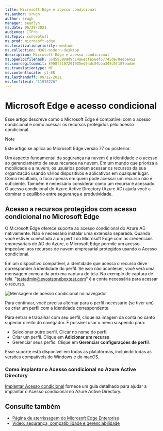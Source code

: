 ```yaml
---
title: Microsoft Edge e acesso condicional
ms.author: srugh
author: srugh
manager: seanlyn
ms.date: 06/29/2021
audience: ITPro
ms.topic: conceptual
ms.prod: microsoft-edge
ms.localizationpriority: medium
ms.collection: M365-modern-desktop
description: Microsoft Edge e acesso condicional
ms.openlocfilehash: 56d593809d9c14a6ecfe58ef67745de78eeba452
ms.sourcegitcommit: 8968f3107291935ed9adc84bba348d5f187eadae
ms.translationtype: MT
ms.contentlocale: pt-BR
ms.lasthandoff: 09/12/2021
ms.locfileid: "11978776"
---
```

# <a name="microsoft-edge-and-conditional-access"></a>Microsoft Edge e acesso condicional
  
Esse artigo descreve como o Microsoft Edge é compatível com o acesso condicional e como acessar os recursos protegidos pelo acesso condicional.

> [!NOTE]
> Este artigo se aplica ao Microsoft Edge versão 77 ou posterior.

Um aspecto fundamental da segurança na nuvem é a identidade e o acesso ao gerenciamento de seus recursos na nuvem. Em um mundo que prioriza a mobilidade e a nuvem, os usuários podem acessar os recursos da sua organização usando vários dispositivos e aplicativos em qualquer lugar. Como resultado, o foco apenas em quem pode acessar um recurso não é suficiente. Também é necessário considerar como um recurso é acessado. O acesso condicional do Azure Active Directory (Azure AD) ajuda você a dominar o equilíbrio entre segurança e produtividade.

## <a name="accessing-conditional-access-protected-resources-in-microsoft-edge"></a>Acesso a recursos protegidos com acesso condicional no Microsoft Edge

O Microsoft Edge oferece suporte ao acesso condicional do Azure AD nativamente. Não é necessário instalar uma extensão separada. Quando você estiver conectado a um perfil do Microsoft Edge com as credenciais empresariais de AD do Azure, o Microsoft Edge permite um acesso impecável aos recursos de nuvem empresarial protegidos usando o Acesso condicional.

Em um dispositivo compatível, a identidade que acessa o recurso deve corresponder à identidade do perfil.  Se isso não acontecer, você verá uma mensagem como a da próxima captura de tela. No exemplo de captura de tela, "testadmin@evostsoneboxtest.com" é a conta necessária para acessar o recurso.

![Mensagem de acesso condicional no navegador](./media/edge-security/microsoft-edge-security-conditional-access.png)

Para continuar, você precisa alternar para o perfil necessário (se tiver um) ou criar um perfil com a identidade correspondente.

Para entrar e trabalhar com seu perfil, clique na imagem da conta no canto superior direito do navegador. É possível usar o menu suspendo para:

- Selecionar outro perfil. Clicar no nome do perfil.
- Criar um perfil. Clique em **Adicionar um recurso**.
- Gerenciar seus perfis. Clique em **Gerenciar configurações de perfil**.

Esse suporte está disponível em todas as plataformas, incluindo todas as versões compatíveis do Windows e do macOS.

### <a name="how-to-deploy-conditional-access-in-azure-active-directory"></a>Como implantar o Acesso condicional no Azure Active Directory

[Implantar Acesso condicional](/azure/active-directory/conditional-access/plan-conditional-access) fornece um guia detalhado para ajudar a implantar o Acesso condicional no Azure Active Directory.

## <a name="see-also"></a>Consulte também

- [Página de aterrissagem do Microsoft Edge Enterprise](https://aka.ms/EdgeEnterprise)
- [Vídeo: segurança, compatibilidade e gerenciabilidade](/deployedge/microsoft-edge-video-security-compatibility-manageability)